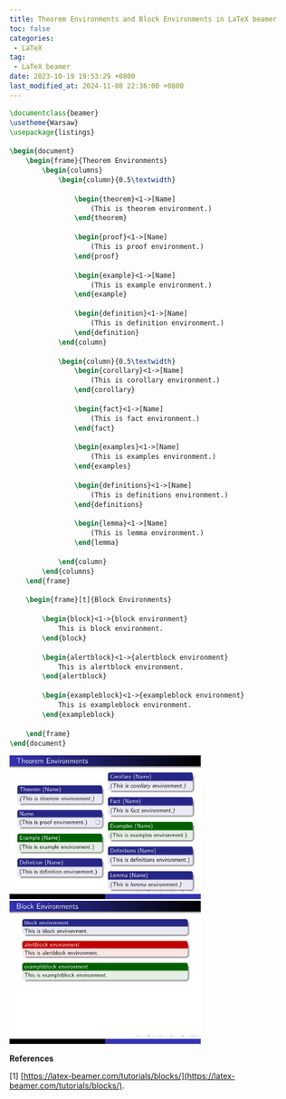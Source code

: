 ```yaml
---
title: Theorem Environments and Block Environments in LaTeX beamer
toc: false
categories:
 - LaTeX
tag: 
 - LaTeX beamer
date: 2023-10-19 19:53:29 +0800
last_modified_at: 2024-11-08 22:36:00 +0800
---
```


```latex
\documentclass{beamer}
\usetheme{Warsaw}
\usepackage{listings}

\begin{document}
	\begin{frame}{Theorem Environments}
		\begin{columns}
			\begin{column}{0.5\textwidth}
				
				\begin{theorem}<1->[Name]
					(This is theorem environment.)
				\end{theorem}
				
				\begin{proof}<1->[Name]
					(This is proof environment.)
				\end{proof}
				
				\begin{example}<1->[Name]
					(This is example environment.)
				\end{example}
				
				\begin{definition}<1->[Name]
					(This is definition environment.)
				\end{definition}
			\end{column}
		
			\begin{column}{0.5\textwidth}
				\begin{corollary}<1->[Name]
					(This is corollary environment.)
				\end{corollary}
				
				\begin{fact}<1->[Name]
					(This is fact environment.)
				\end{fact}
				
				\begin{examples}<1->[Name]
					(This is examples environment.)
				\end{examples}
				
				\begin{definitions}<1->[Name]
					(This is definitions environment.)
				\end{definitions}
				
				\begin{lemma}<1->[Name]
					(This is lemma environment.)
				\end{lemma}
				
			\end{column}
		\end{columns}
	\end{frame}
	
	\begin{frame}[t]{Block Environments}
		
		\begin{block}<1->{block environment}
			This is block environment.
		\end{block}
		
		\begin{alertblock}<1->{alertblock environment}
			This is alertblock environment.
		\end{alertblock}
		
		\begin{exampleblock}<1->{exampleblock environment}
			This is exampleblock environment.
		\end{exampleblock}
	
	\end{frame}
\end{document}
```

<img src="https://raw.githubusercontent.com/HelloWorld-1017/blog-images/main/imgs/202310191950879.png" alt="new-1" style="zoom: 33%;" />

<img src="https://raw.githubusercontent.com/HelloWorld-1017/blog-images/main/imgs/202310191952304.png" alt="new-2" style="zoom: 33%;" />

<br>

**References**

[1] [https://latex-beamer.com/tutorials/blocks/](https://latex-beamer.com/tutorials/blocks/).